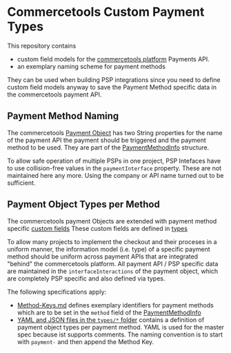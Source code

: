 # Commercetools Custom Payment Types 

This repository contains 
 * custom field models for the  [commercetools platform](http://dev.commercetools.com) Payments API.
 * an exemplary naming scheme for payment methods

They can be used when building PSP integrations since you need to define custom field models anyway to save the Payment Method specific data in the commercetools payment API. 

## Payment Method Naming

The commercetools [Payment Object](http://dev.commercetools.com/http-api-projects-payments.html) has two String properties
for the name of the payment API the payment should be triggered and the payment method to be used.  They are part of 
the [PaymentMethodInfo](http://dev.commercetools.com/http-api-projects-payments.html#paymentMethodInfo) structure. 

To allow safe operation of multiple PSPs in one project, PSP Intefaces have to use collision-free values in the 
`paymentInterface` property.  These are not maintained here any more.  Using the company or API name turned out to be sufficient. 

## Payment Object Types per Method

The commercetools payment Objects are extended with payment method specific [custom fields](http://dev.commercetools.com/http-api-projects-custom-fields.html)
These custom fields are defined in [types](http://dev.commercetools.com/http-api-projects-types.html)

To allow many projects to implement the checkout and their proceses in a uniform manner, the information model (i.e. type) 
of a specific payment method should be uniform across payment APIs that are integrated "behind" the commercetools
platform.  All payment API / PSP specific data are maintained in the `interfaceInteractions` of the payment object, 
which are completely PSP specific and also defined via types. 

The following specifications apply:

* [Method-Keys.md](Method-Keys.md) defines exemplary identifiers for payment methods which are to be set in the `method`
  field of the [PaymentMethodInfo](http://dev.commercetools.com/http-api-projects-payments.html#paymentMethodInfo)
* [YAML and JSON files in the `types/*` folder](types/) contains a definition of payment object types per payment method. 
  YAML is used for the master spec because ist supports comments. The naming convention is to start with `payment-` and then 
  append the Method Key. 

